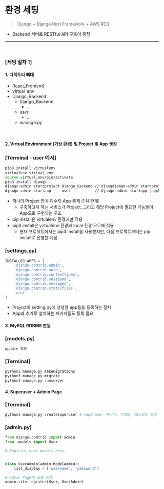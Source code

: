 # 환경 세팅
> Django + Django Rest Framework + AWS RDS

* Backend 서버로 RESTful API 구축이 중점

<hr>
<br>

### [세팅 절차 1]

#### 1. 디렉토리 뼈대

* React_Frontend
* virtual_env
* Django_Backend
  * Django_Backend
    * ...
  * user
    * ...
  * manage.py


<br>

#### 2. Virtual Environment (가상 환경) 및 Project 및 App 생성
### [Terminal - user 예시]
```zsh
pip3 install virtualenv
virtualenv virtual_env
source virtual_env/bin/activate
pip3 install django
django-admin startproject Django_Backend // djangdjango-admin startproject [projectName] 
django-admin startapp     user           // django-admin startapp [appName]
```
* 하나의 Project 안에 다수의 App 존재 (1:N 관계)
  * 구축하고자 하는 서비스가 Project, 그리고 해당 Project에 필요한 기능들이 App으로 구현되는 구조
* pip install은 virtualenv 환경에만 적용
* pip3 install은 virtualenv 환경과 local 환경 모두에 적용
  * 현재 프로젝트에서는 pip3 install을 사용했지만, 다음 프로젝트부터는 pip install로 진행할 예정

### [settings.py]
```python
INSTALLED_APPS = [
    'django.contrib.admin',
    'django.contrib.auth',
    'django.contrib.contenttypes',
    'django.contrib.sessions',
    'django.contrib.messages',
    'django.contrib.staticfiles',
    'user'
]
```
* Project의 setting.py에 생성한 app들을 등록하는 절차
* App과 추가로 설치하는 패키지들도 등록 필요 

#### 3. MySQL RDBMS 연동 
### [models.py]
```python
update 필요
```

### [Terminal]
``` zsh
python3 manage.py makemigrations 
python3 manage.py migrate
python3 manage.py runserver
```

#### 4. Superuser + Admin Page

### [Terminal]
```zsh
python3 manage.py createsuperuser # superuser 아이디, 이메일, 패스워드 설정 진행
```

### [admin.py]
```python
from django.contrib import admin
from .models import User

# Register your models here.


class UserAdmin(admin.ModelAdmin):
    list_display = ('username', 'password')

# Admin Page에 모델 등록
admin.site.register(User, UserAdmin)
```
